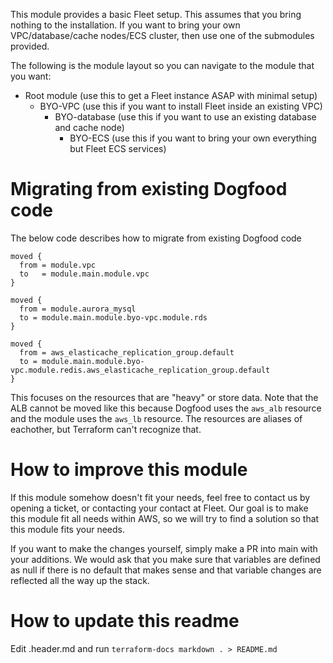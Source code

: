 This module provides a basic Fleet setup. This assumes that you bring nothing to the installation.
If you want to bring your own VPC/database/cache nodes/ECS cluster, then use one of the submodules provided.

The following is the module layout so you can navigate to the module that you want:

* Root module (use this to get a Fleet instance ASAP with minimal setup)
    * BYO-VPC (use this if you want to install Fleet inside an existing VPC)
        * BYO-database (use this if you want to use an existing database and cache node)
            * BYO-ECS (use this if you want to bring your own everything but Fleet ECS services)

# Migrating from existing Dogfood code
The below code describes how to migrate from existing Dogfood code

```hcl
moved {
  from = module.vpc
  to   = module.main.module.vpc
}

moved {
  from = module.aurora_mysql
  to = module.main.module.byo-vpc.module.rds
}

moved {
  from = aws_elasticache_replication_group.default
  to = module.main.module.byo-vpc.module.redis.aws_elasticache_replication_group.default
}
```

This focuses on the resources that are "heavy" or store data. Note that the ALB cannot be moved like this because Dogfood uses the `aws_alb` resource and the module uses the `aws_lb` resource. The resources are aliases of eachother, but Terraform can't recognize that.

# How to improve this module
If this module somehow doesn't fit your needs, feel free to contact us by
opening a ticket, or contacting your contact at Fleet. Our goal is to make this module
fit all needs within AWS, so we will try to find a solution so that this module fits your needs.

If you want to make the changes yourself, simply make a PR into main with your additions.
We would ask that you make sure that variables are defined as null if there is
no default that makes sense and that variable changes are reflected all the way up the stack.

# How to update this readme
Edit .header.md and run `terraform-docs markdown . > README.md`
